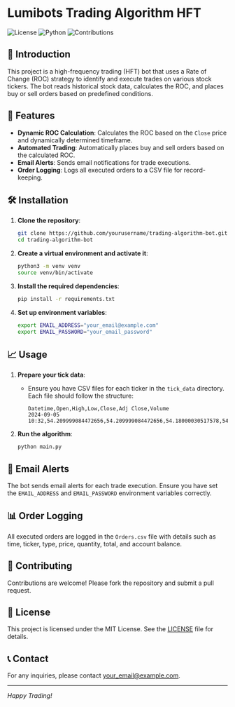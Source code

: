 # Lumibots Trading Algorithm HFT 

![License](https://img.shields.io/badge/license-MIT-blue.svg)
![Python](https://img.shields.io/badge/python-3.8%2B-blue.svg)
![Contributions](https://img.shields.io/badge/contributions-welcome-brightgreen.svg)

## 📖 Introduction

This project is a high-frequency trading (HFT) bot that uses a Rate of Change (ROC) strategy to identify and execute trades on various stock tickers. The bot reads historical stock data, calculates the ROC, and places buy or sell orders based on predefined conditions.

## 🚀 Features

- **Dynamic ROC Calculation**: Calculates the ROC based on the `Close` price and dynamically determined timeframe.
- **Automated Trading**: Automatically places buy and sell orders based on the calculated ROC.
- **Email Alerts**: Sends email notifications for trade executions.
- **Order Logging**: Logs all executed orders to a CSV file for record-keeping.

## 🛠️ Installation

1. **Clone the repository**:
    ```bash
    git clone https://github.com/yourusername/trading-algorithm-bot.git
    cd trading-algorithm-bot
    ```

2. **Create a virtual environment and activate it**:
    ```bash
    python3 -m venv venv
    source venv/bin/activate
    ```

3. **Install the required dependencies**:
    ```bash
    pip install -r requirements.txt
    ```

4. **Set up environment variables**:
    ```bash
    export EMAIL_ADDRESS="your_email@example.com"
    export EMAIL_PASSWORD="your_email_password"
    ```

## 📈 Usage

1. **Prepare your tick data**:
    - Ensure you have CSV files for each ticker in the `tick_data` directory. Each file should follow the structure:
      ```csv
      Datetime,Open,High,Low,Close,Adj Close,Volume
      2024-09-05 10:32,54.209999084472656,54.209999084472656,54.18000030517578,54.209999084472656,54.209999084472656,0
      ```

2. **Run the algorithm**:
    ```bash
    python main.py
    ```

## 📧 Email Alerts

The bot sends email alerts for each trade execution. Ensure you have set the `EMAIL_ADDRESS` and `EMAIL_PASSWORD` environment variables correctly.

## 📊 Order Logging

All executed orders are logged in the `Orders.csv` file with details such as time, ticker, type, price, quantity, total, and account balance.

## 🤝 Contributing

Contributions are welcome! Please fork the repository and submit a pull request.

## 📝 License

This project is licensed under the MIT License. See the [LICENSE](LICENSE) file for details.

## 📞 Contact

For any inquiries, please contact [your_email@example.com](mailto:your_email@example.com).

---

*Happy Trading!*